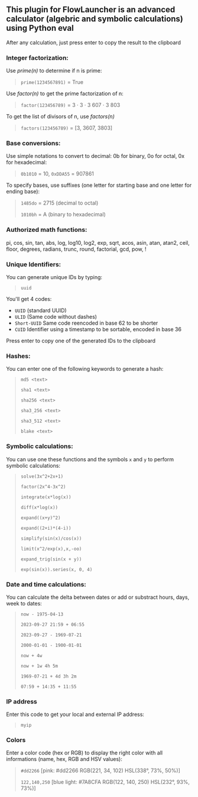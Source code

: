 ## This plugin for FlowLauncher is an advanced calculator (algebric and symbolic calculations) using Python eval

After any calculation, just press enter to copy the result to the clipboard

### Integer factorization:

Use *prime(n)* to determine if n is prime:

> `prime(1234567891)` = True

Use *factor(n)* to get the prime factorization of n:

> `factor(123456789)` = 3 · 3 · 3 607 · 3 803

To get the list of divisors of n, use *factors(n)*

> `factors(123456789)` = [3, 3607, 3803]

### Base conversions:

Use simple notations to convert to decimal: 0b for binary, 0o for octal, 0x for hexadecimal:
> `0b1010` = 10, `0xDDA55` = 907861

To specify bases, use suffixes (one letter for starting base and one letter for ending base):

> `1485do` = 2715 (decimal to octal)
> 
> `1010bh` = A (binary to hexadecimal)

### Authorized math functions:
pi, cos, sin, tan, abs, log, log10, log2, exp, sqrt, acos, asin, atan, atan2, ceil,
floor, degrees, radians, trunc, round, factorial, gcd, pow, !

### Unique Identifiers:
You can generate unique IDs by typing:
> `uuid`

You'll get 4 codes:
- `UUID` (standard UUID)
- `ULID` (Same code without dashes)
- `Short-UUID` Same code reencoded in base 62 to be shorter
- `CUID` Identifier using a timestamp to be sortable, encoded in base 36

Press enter to copy one of the generated IDs to the clipboard

### Hashes:
You can enter one of the following keywords to generate a hash:
> `md5 <text>`
> 
> `sha1 <text>`
> 
> `sha256 <text>`
> 
> `sha3_256 <text>`
> 
> `sha3_512 <text>`
> 
> `blake <text>`

### Symbolic calculations:

You can use one these functions and the symbols `x` and `y` to perform symbolic calculations:

> `solve(3x^2+2x+1)`
> 
> `factor(2x^4-3x^2)`
> 
> `integrate(x*log(x))`
> 
> `diff(x*log(x))`
> 
> `expand((x+y)^2)`
> 
> `expand((2+i)*(4-i))`
> 
> `simplify(sin(x)/cos(x))`
> 
> `limit(x^2/exp(x),x,-oo)`
> 
> `expand_trig(sin(x + y))`
> 
> `exp(sin(x)).series(x, 0, 4)`


### Date and time calculations:

You can calculate the delta between dates or add or substract hours, days, week to dates:  

> `now - 1975-04-13`
> 
> `2023-09-27 21:59 + 06:55`
> 
> `2023-09-27 - 1969-07-21`
> 
> `2000-01-01 - 1900-01-01`
> 
> `now + 4w`
> 
> `now + 1w 4h 5m`
> 
> `1969-07-21 + 4d 3h 2m`
> 
> `07:59 + 14:35 + 11:55`


### IP address

Enter this code to get your local and external IP address:

> `myip`


### Colors

Enter a color code (hex or RGB) to display the right color with all informations (name, hex, RGB and HSV values):

> `#dd2266` [pink:   #dd2266    RGB(221, 34, 102)    HSL(338°, 73%, 50%)]
> 
> `122,140,250` [blue light:   #7A8CFA    RGB(122, 140, 250)    HSL(232°, 93%, 73%)]
